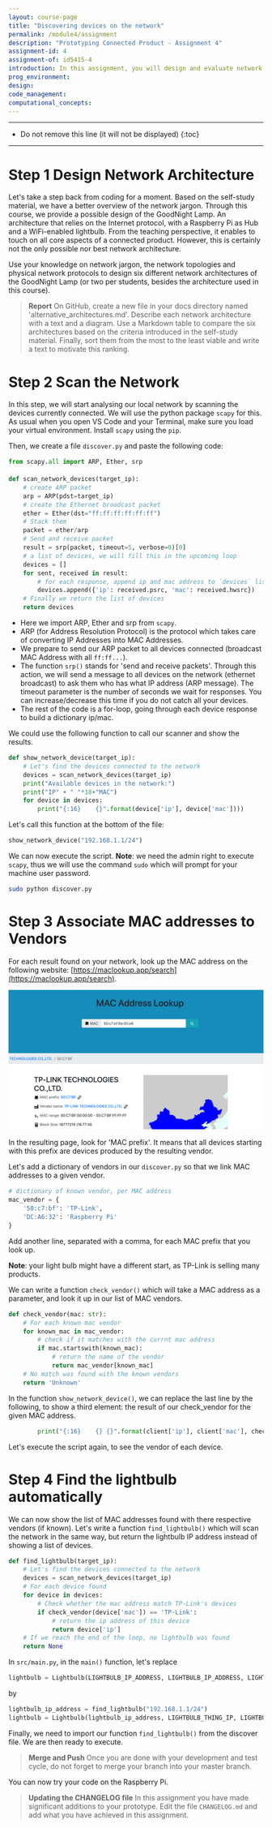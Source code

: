 ```yaml
---
layout: course-page
title: "Discovering devices on the network"
permalink: /module4/assignment
description: "Prototyping Connected Product - Assignment 4"
assignment-id: 4
assignment-of: id5415-4
introduction: In this assignment, you will design and evaluate network architecture for your GoodNight Lamp prototype. Then, you will explore how to discover devices on the network to automatically find your lightbulb IP address.
prog_environment:
design: 
code_management: 
computational_concepts: 
---
```



---

* Do not remove this line (it will not be displayed)
{:toc}

---

# Step 1 Design Network Architecture

Let's take a step back from coding for a moment. Based on the self-study material, we have a better overview of the network jargon. Through this course, we provide a possible design of the GoodNight Lamp. An architecture that relies on the Internet protocol, with a Raspberry Pi as Hub and a WiFi-enabled lightbulb. From the teaching perspective, it enables to touch on all core aspects of a connected product. However, this is certainly not the only possible nor best network architecture.

Use your knowledge on network jargon, the network topologies and physical network protocols to design six different network architectures of the GoodNight Lamp (or two per students, besides the architecture used in this course).

> **Report** On GitHub, create a new file in your docs directory named 'alternative_architectures.md'. Describe each network architecture with a text and a diagram. Use a Markdown table to compare the six architectures based on the criteria introduced in the self-study material. Finally, sort them from the most to the least viable and write a text to motivate this ranking.

# Step 2 Scan the Network

In this step, we will start analysing our local network by scanning the devices currently connected. We will use the python package `scapy` for this. As usual when you open VS Code and your Terminal, make sure you load your virtual environment. Install `scapy` using the `pip`.

Then, we create a file `discover.py` and paste the following code:

```python
from scapy.all import ARP, Ether, srp

def scan_network_devices(target_ip):
    # create ARP packet
    arp = ARP(pdst=target_ip)
    # create the Ethernet broadcast packet
    ether = Ether(dst="ff:ff:ff:ff:ff:ff")
    # Stack them
    packet = ether/arp
    # Send and receive packet
    result = srp(packet, timeout=5, verbose=0)[0]
    # a list of devices, we will fill this in the upcoming loop
    devices = []
    for sent, received in result:
        # for each response, append ip and mac address to `devices` list
        devices.append({'ip': received.psrc, 'mac': received.hwsrc})
    # Finally we return the list of devices
    return devices
```

* Here we import ARP, Ether and srp from `scapy`.
* ARP (for Address Resolution Protocol) is the protocol which takes care of converting IP Addresses into MAC Addresses. 
* We prepare to send our ARP packet to all devices connected (broadcast MAC Address with all `ff:ff...`).
* The function `srp()` stands for 'send and receive packets'. Through this action, we will send a message to all devices on the network (ethernet broadcast) to ask them who has what IP address (ARP message). The timeout parameter is the number of seconds we wait for responses. You can increase/decrease this time if you do not catch all your devices.
* The rest of the code is a for-loop, going through each device response to build a dictionary ip/mac.

We could use the following function to call our scanner and show the results.

```python
def show_network_device(target_ip):
    # Let's find the devices connected to the network
    devices = scan_network_devices(target_ip)
    print("Available devices in the network:")
    print("IP" + " "*18+"MAC")
    for device in devices:
        print("{:16}    {}".format(device['ip'], device['mac'])))
```

Let's call this function at the bottom of the file:

```python
show_network_device("192.168.1.1/24")
```

We can now execute the script. **Note**: we need the admin right to execute `scapy`, thus we will use the command `sudo` which will prompt for your machine user password.

```bash
sudo python discover.py
```

# Step 3 Associate MAC addresses to Vendors

For each result found on your network, look up the MAC address on the following website: [https://maclookup.app/search](https://maclookup.app/search).

![Mac Lookup](/assets/img/courses/id5415/module4/assignment/mac_lookup.png)

In the resulting page, look for 'MAC prefix'. It means that all devices starting with this prefix are devices produced by the resulting vendor.

Let's add a dictionary of vendors in our `discover.py` so that we link MAC addresses to a given vendor.

```python
# dictionary of known vendor, per MAC address
mac_vendor = {
    '50:c7:bf': 'TP-Link',
    'DC:A6:32': 'Raspberry Pi'
}
```

Add another line, separated with a comma, for each MAC prefix that you look up.

**Note**: your light bulb might have a different start, as TP-Link is selling many products.

We can write a function `check_vendor()` which will take a MAC address as a parameter, and look it up in our list of MAC vendors.

```python
def check_vendor(mac: str):
    # For each known mac vendor
    for known_mac in mac_vendor:
        # check if it matches with the currnt mac address
        if mac.startswith(known_mac):
            # return the name of the vendor
            return mac_vendor[known_mac]
    # No match was found with the known vendors
    return 'Unknown'
```

In the function `show_network_device()`, we can replace the last line by the following, to show a third element: the result of our check_vendor for the given MAC address.

```python
        print("{:16}    {} {}".format(client['ip'], client['mac'], check_vendor(client['mac'])))
```

Let's execute the script again, to see the vendor of each device.

# Step 4 Find the lightbulb automatically

We can now show the list of MAC addresses found with there respective vendors (if known). Let's write a function `find_lightbulb()` which will scan the network in the same way, but return the lightbulb IP address instead of showing a list of devices.

```python
def find_lightbulb(target_ip):
    # Let's find the devices connected to the network
    devices = scan_network_devices(target_ip)
    # For each device found
    for device in devices:
        # Check whether the mac address match TP-Link's devices
        if check_vendor(device['mac']) == 'TP-Link':
            # return the ip address of this device
            return device['ip']
    # If we reach the end of the loop, no lightbulb was found
    return None
```

In `src/main.py`, in the `main()` function, let's replace

```python
lightbulb = Lightbulb(LIGHTBULB_IP_ADDRESS, LIGHTBULB_IP_ADDRESS, LIGHTBULB_PRIVATE_KEY_PATH)
```

by 

```python
lightbulb_ip_address = find_lightbulb("192.168.1.1/24")
lightbulb = Lightbulb(lightbulb_ip_address, LIGHTBULB_THING_IP, LIGHTBULB_PRIVATE_KEY_PATH)
```

Finally, we need to import our function `find_lightbulb()` from the discover file. We are then ready to execute.

> **Merge and Push** Once you are done with your development and test cycle, do not forget to merge your branch into your master branch.

You can now try your code on the Raspberry Pi.

> **Updating the CHANGELOG file** In this assignment you have made significant additions to your prototype. Edit the file `CHANGELOG.md` and add what you have achieved in this assignment.
